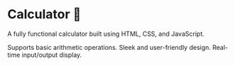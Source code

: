 # Calculator 🧮
A fully functional calculator built using HTML, CSS, and JavaScript.

Supports basic arithmetic operations.
Sleek and user-friendly design.
Real-time input/output display.
